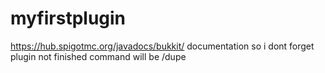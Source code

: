 # myfirstplugin
https://hub.spigotmc.org/javadocs/bukkit/ documentation so i dont forget
plugin not finished 
command will be /dupe
